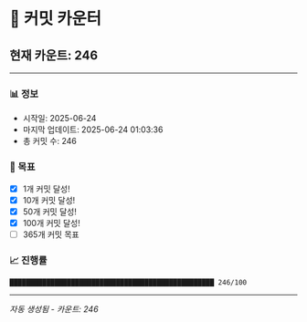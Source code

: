 # 🔢 커밋 카운터

## 현재 카운트: 246

---

### 📊 정보
- 시작일: 2025-06-24
- 마지막 업데이트: 2025-06-24 01:03:36
- 총 커밋 수: 246

### 🎯 목표
- [x] 1개 커밋 달성!
- [x] 10개 커밋 달성!
- [x] 50개 커밋 달성!
- [x] 100개 커밋 달성!
- [ ] 365개 커밋 목표

### 📈 진행률
```
██████████████████████████████████████████████████ 246/100
```

---
*자동 생성됨 - 카운트: 246*
